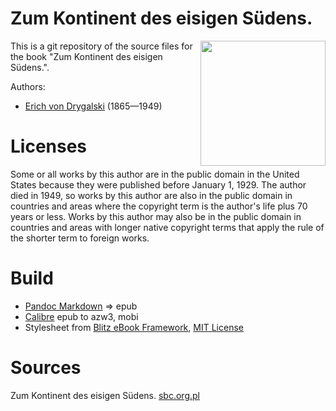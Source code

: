 # Zum Kontinent des eisigen Südens.

<img align="right" width="200"  src="https://github.com/kogo59/Zum_Kontinent_des_eisigen_Suedens/assets/13177792/f6bd37d9-3044-4f6a-a930-c3c873d84b32)">

This is a git repository of the source files for the book "Zum Kontinent des eisigen Südens.".

Authors:

* [Erich von Drygalski](https://de.wikipedia.org/wiki/Erich_von_Drygalski) (1865—1949)

# Licenses
Some or all works by this author are in the public domain in the United States
because they were published before January 1, 1929. The author died in 1949, so
works by this author are also in the public domain in countries and areas where
the copyright term is the author's life plus 70 years or less. Works by this
author may also be in the public domain in countries and areas with longer
native copyright terms that apply the rule of the shorter term to foreign works.

# Build
* [Pandoc Markdown](https://pandoc.org/MANUAL.html#pandocs-markdown) => epub
* [Calibre](https://calibre-ebook.com/) epub to azw3, mobi
* Stylesheet from [Blitz eBook Framework](https://friendsofepub.github.io/Blitz/), [MIT License](https://github.com/FriendsOfEpub/Blitz/blob/master/LICENSE)

# Sources
Zum Kontinent des eisigen Südens. [sbc.org.pl](https://sbc.org.pl/dlibra/docmetadata?showContent=true&id=565058)


